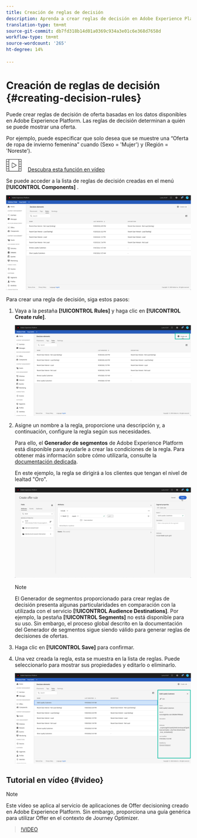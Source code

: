 ```yaml
---
title: Creación de reglas de decisión
description: Aprenda a crear reglas de decisión en Adobe Experience Platform.
translation-type: tm+mt
source-git-commit: db7fd318b14d01a0369c934a3e01c6e368d7658d
workflow-type: tm+mt
source-wordcount: '265'
ht-degree: 14%

---
```


# Creación de reglas de decisión {#creating-decision-rules}

Puede crear reglas de decisión de oferta basadas en los datos disponibles en Adobe Experience Platform. Las reglas de decisión determinan a quién se puede mostrar una oferta.

Por ejemplo, puede especificar que solo desea que se muestre una “Oferta de ropa de invierno femenina” cuando (Sexo = &#39;Mujer&#39;) y (Región = &#39;Noreste&#39;).

![](../../assets/do-not-localize/how-to-video.png) [Descubra esta función en vídeo](#video)

Se puede acceder a la lista de reglas de decisión creadas en el menú **[!UICONTROL Components]** .

![](../../assets/decision_rules_list.png)

Para crear una regla de decisión, siga estos pasos:

1. Vaya a la pestaña **[!UICONTROL Rules]** y haga clic en **[!UICONTROL Create rule]**.

   ![](../../assets/offers_decision_rule_creation.png)

1. Asigne un nombre a la regla, proporcione una descripción y, a continuación, configure la regla según sus necesidades.

   Para ello, el **Generador de segmentos** de Adobe Experience Platform está disponible para ayudarle a crear las condiciones de la regla. Para obtener más información sobre cómo utilizarla, consulte la [documentación dedicada](https://docs.adobe.com/content/help/en/experience-platform/segmentation/ui/segment-builder.html).

   En este ejemplo, la regla se dirigirá a los clientes que tengan el nivel de lealtad &quot;Oro&quot;.

   ![](../../assets/offers_decision_rule_creation_segment.png)

   >[!NOTE]
   >
   >El Generador de segmentos proporcionado para crear reglas de decisión presenta algunas particularidades en comparación con la utilizada con el servicio **[!UICONTROL Audience Destinations]**. Por ejemplo, la pestaña **[!UICONTROL Segments]** no está disponible para su uso. Sin embargo, el proceso global descrito en la documentación del Generador de segmentos sigue siendo válido para generar reglas de decisiones de ofertas.

1. Haga clic en **[!UICONTROL Save]** para confirmar.

1. Una vez creada la regla, esta se muestra en la lista de reglas. Puede seleccionarlo para mostrar sus propiedades y editarlo o eliminarlo.

   ![](../../assets/rule_created.png)

## Tutorial en vídeo {#video}

>[!NOTE]
>
>Este vídeo se aplica al servicio de aplicaciones de Offer decisioning creado en Adobe Experience Platform. Sin embargo, proporciona una guía genérica para utilizar Offer en el contexto de Journey Optimizer.

>[!VIDEO](https://video.tv.adobe.com/v/329373?quality=12)
